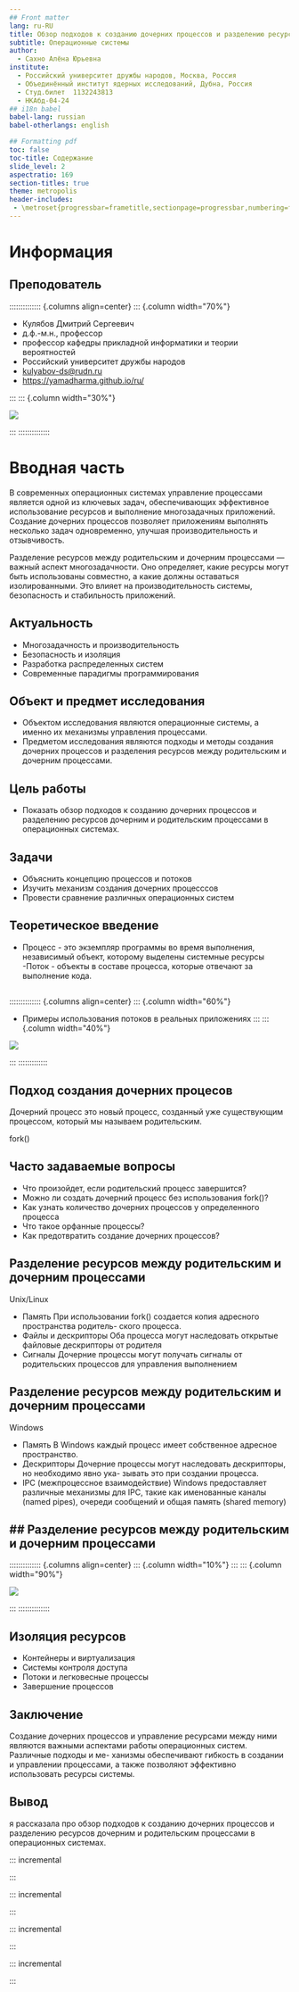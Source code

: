 ```yaml
---
## Front matter
lang: ru-RU
title: Обзор подходов к созданию дочерних процессов и разделению ресурсов дочерним и родительским процессами в операционных системах
subtitle: Операционные системы
author:
  - Сахно Алёна Юрьевна
institute:
  - Российский университет дружбы народов, Москва, Россия
  - Объединённый институт ядерных исследований, Дубна, Россия
  - Студ.билет  1132243813
  - НКАбд-04-24
## i18n babel
babel-lang: russian
babel-otherlangs: english

## Formatting pdf
toc: false
toc-title: Содержание
slide_level: 2
aspectratio: 169
section-titles: true
theme: metropolis
header-includes:
 - \metroset{progressbar=frametitle,sectionpage=progressbar,numbering=fraction}
---
```


# Информация

## Преподователь

:::::::::::::: {.columns align=center}
::: {.column width="70%"}

  * Кулябов Дмитрий Сергеевич
  * д.ф.-м.н., профессор
  * профессор кафедры прикладной информатики и теории вероятностей
  * Российский университет дружбы народов
  * [kulyabov-ds@rudn.ru](mailto:kulyabov-ds@rudn.ru)
  * <https://yamadharma.github.io/ru/>

:::
::: {.column width="30%"}

![](./image/kulyabov.jpg)

:::
::::::::::::::

#  Вводная часть
В современных операционных системах управление процессами является одной из ключевых задач,
обеспечивающих эффективное использование ресурсов и выполнение многозадачных приложений.
Создание дочерних процессов позволяет приложениям выполнять несколько задач одновременно, улучшая производительность и отзывчивость.

Разделение ресурсов между родительским и дочерним процессами — важный аспект многозадачности. 
Оно определяет, какие ресурсы могут быть использованы совместно, а какие должны оставаться изолированными.
Это влияет на производительность системы, безопасность и стабильность приложений.

## Актуальность

- Многозадачность и производительность
- Безопасность и изоляция
- Разработка распределенных систем
- Современные парадигмы программирования

## Объект и предмет исследования

- Объектом исследования являются операционные системы, а именно их механизмы управления процессами.
- Предметом исследования являются подходы и методы создания дочерних процессов и  разделения ресурсов между родительским и дочерним процессами.

## Цель работы

- Показать обзор подходов к созданию дочерних процессов и разделению ресурсов дочерним и родительским процессами в операционных системах.

## Задачи

- Объяснить концепцию процессов и потоков 
- Изучить механизм создания дочерних процесссов
- Провести сравнение различных операционных систем
 
## Теоретическое введение
- Процесс - это экземпляр программы во время выполнения, независимый объект, которому выделены системные ресурсы
 -Поток - объекты в составе процесса, которые отвечают за выполнение кодa.

##
:::::::::::::: {.columns align=center}
::: {.column width="60%"}

  * Примеры использования потоков в реальных приложениях
:::
::: {.column width="40%"}

![](./image/1.jpg)

:::
:::::::::::::

## Подход создания дочерних процесов

Дочерний процесс  это новый процесс, созданный уже существующим процессом, который мы называем родительским.

 fork()

## Часто задаваемые вопросы 
- Что произойдет, если родительский процесс завершится?
- Можно ли создать дочерний процесс без использования fork()?
- Как узнать количество дочерних процессов у определенного процесса
- Что такое орфанные процессы? 
- Как предотвратить создание дочерних процессов?

## Разделение ресурсов между родительским и дочерним процессами
Unix/Linux
- Память
 При использовании fork() создается копия адресного пространства родитель-
ского процесса. 
- Файлы и дескрипторы
 Оба процесса могут наследовать открытые файловые дескрипторы от родителя
- Сигналы 
 Дочерние процессы могут получать сигналы от родительских процессов для
управления выполнением

## Разделение ресурсов между родительским и дочерним процессами
 Windows
- Память 
 В Windows каждый процесс имеет собственное адресное пространство.
- Дескрипторы 
 Дочерние процессы могут наследовать дескрипторы, но необходимо явно ука-
зывать это при создании процесса.
- IPC (межпроцессное взаимодействие) 
Windows предоставляет различные механизмы для IPC, такие как именованные
каналы (named pipes), очереди сообщений и общая память (shared memory)

## ## Разделение ресурсов между родительским и дочерним процессами
:::::::::::::: {.columns align=center}
::: {.column width="10%"}
:::
::: {.column width="90%"}

![](./image/2.jpg)

:::
::::::::::::::
## Изоляция ресурсов
- Контейнеры и виртуализация
- Системы контроля доступа
- Потоки и легковесные процессы
- Завершение процессов
 
## Заключение
Создание дочерних процессов и управление ресурсами между ними являются
важными аспектами работы операционных систем. Различные подходы и ме-
ханизмы обеспечивают гибкость в создании и управлении процессами, а также
позволяют эффективно использовать ресурсы системы.

## Вывод
я рассказала про  обзор подходов к созданию дочерних процессов и разделению ресурсов дочерним и родительским процессами в операционных системах.

::: incremental

:::


::: incremental

:::


::: incremental


:::


::: incremental

:::

